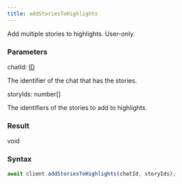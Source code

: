 ```yaml
---
title: addStoriesToHighlights
---
```


Add multiple stories to highlights. User-only.


### Parameters 

<div class="flex flex-col gap-3"><div><div class="font-mono"><span class="font-bold">chatId</span><span class="opacity-50">:</span> <a href="/gh/types/id"  >ID</a></div><div class="pl-3"><div class="no-margin">

The identifier of the chat that has the stories.

</div></div></div><div><div class="font-mono"><span class="font-bold">storyIds</span><span class="opacity-50">:</span> <span>number</span><span class="opacity-50">[]</span></div><div class="pl-3"><div class="no-margin">

The identifiers of the stories to add to highlights.

</div></div></div></div>

### Result 

<div class="font-mono"><span>void</span></div>

### Syntax

```ts
await client.addStoriesToHighlights(chatId, storyIds);
```



